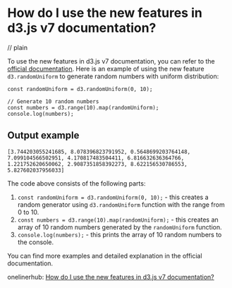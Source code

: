 # How do I use the new features in d3.js v7 documentation?
// plain

To use the new features in d3.js v7 documentation, you can refer to the [official documentation](https://github.com/d3/d3/blob/master/CHANGES.md). Here is an example of using the new feature `d3.randomUniform` to generate random numbers with uniform distribution:

```
const randomUniform = d3.randomUniform(0, 10);

// Generate 10 random numbers
const numbers = d3.range(10).map(randomUniform);
console.log(numbers);
```
## Output example

```
[3.744203055241685, 8.078396823791952, 0.5648699203764148, 7.099104566502951, 4.170817483504411, 6.816632636364766, 1.221752620650062, 2.9087351858392273, 8.622156530786553, 5.827602037956033]
```

The code above consists of the following parts:
1. `const randomUniform = d3.randomUniform(0, 10);` - this creates a random generator using `d3.randomUniform` function with the range from 0 to 10.
2. `const numbers = d3.range(10).map(randomUniform);` - this creates an array of 10 random numbers generated by the `randomUniform` function.
3. `console.log(numbers);` - this prints the array of 10 random numbers to the console.

You can find more examples and detailed explanation in the official documentation.

onelinerhub: [How do I use the new features in d3.js v7 documentation?](https://onelinerhub.com/javascript-d3/how-do-i-use-the-new-features-in-d--js-v--documentation)